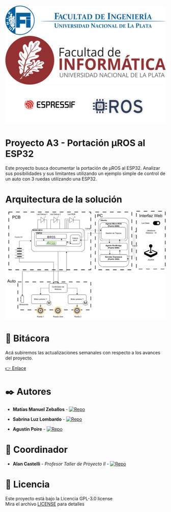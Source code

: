 ![banner](.images/banner-ingenieria.png)
![banner](.images/banner-informatica.png)
![banner](.images/banner-light-theme.png)

# Proyecto A3 - Portación μROS al ESP32
Este proyecto busca documentar la portación de μROS al ESP32. Analizar sus posibilidades y sus limitantes utilizando un ejemplo simple de control de un auto con 3 ruedas utilizando una ESP32.

# Arquitectura de la solución

![image](.images/Esquema.svg)

# 📖 Bitácora
Acá subiremos las actualizaciones semanales con respecto a los avances del proyecto.

[👉 Enlace](https://github.com/tpII/2023-A3-ROS-ESP32/wiki/%F0%9F%93%96-Bit%C3%A1cora-de-Proyecto)

# ✒️ Autores 

* **Matías Manuel Zeballos** - [![Repo](https://badgen.net/badge/icon/zebamanu?icon=github&label)](https://github.com/zebamanu)

* **Sabrina Luz Lombardo** - [![Repo](https://badgen.net/badge/icon/SabriLomb?icon=github&label)](https://github.com/SabriLomb)
  
*  **Agustín Poire** - [![Repo](https://badgen.net/badge/icon/MrBowtie27?icon=github&label)](https://github.com/MrBowtie27)

# 📌 Coordinador 

* **Alan Castelli** - *Profesor Taller de Proyecto II* - [![Repo](https://badgen.net/badge/icon/aCastalli95?icon=github&label)](https://github.com/aCastelli95)

# 📄 Licencia 

Este proyecto está bajo la Licencia  GPL-3.0 license <br>
Mira el archivo [LICENSE](LICENSE) para detalles

